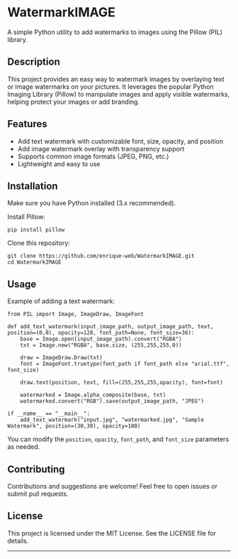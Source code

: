 # WatermarkIMAGE

A simple Python utility to add watermarks to images using the Pillow (PIL) library.

## Description

This project provides an easy way to watermark images by overlaying text or image watermarks on your pictures. It leverages the popular Python Imaging Library (Pillow) to manipulate images and apply visible watermarks, helping protect your images or add branding.

## Features

- Add text watermark with customizable font, size, opacity, and position
- Add image watermark overlay with transparency support
- Supports common image formats (JPEG, PNG, etc.)
- Lightweight and easy to use

## Installation

Make sure you have Python installed (3.x recommended).

Install Pillow:

```
pip install pillow
```

Clone this repository:

```
git clone https://github.com/enrique-web/WatermarkIMAGE.git
cd WatermarkIMAGE
```

## Usage

Example of adding a text watermark:

```
from PIL import Image, ImageDraw, ImageFont

def add_text_watermark(input_image_path, output_image_path, text, position=(0,0), opacity=128, font_path=None, font_size=36):
    base = Image.open(input_image_path).convert("RGBA")
    txt = Image.new("RGBA", base.size, (255,255,255,0))

    draw = ImageDraw.Draw(txt)
    font = ImageFont.truetype(font_path if font_path else "arial.ttf", font_size)

    draw.text(position, text, fill=(255,255,255,opacity), font=font)

    watermarked = Image.alpha_composite(base, txt)
    watermarked.convert("RGB").save(output_image_path, "JPEG")

if __name__ == "__main__":
    add_text_watermark("input.jpg", "watermarked.jpg", "Sample Watermark", position=(30,30), opacity=100)
```

You can modify the `position`, `opacity`, `font_path`, and `font_size` parameters as needed.

## Contributing

Contributions and suggestions are welcome! Feel free to open issues or submit pull requests.

## License

This project is licensed under the MIT License. See the LICENSE file for details.

---
